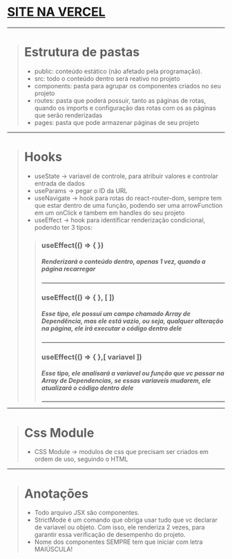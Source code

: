 # [SITE NA VERCEL](https://projeto-spa-lilac.vercel.app/)
-------------------------------------------------

> # Estrutura de pastas
> - public: conteúdo estático (não afetado pela programação).
> - src: todo o conteúdo dentro será reativo no projeto
> - components: pasta para agrupar os componentes criados no seu projeto
> - routes: pasta que poderá possuir, tanto as páginas de rotas, quando os imports e configuração das rotas com os as páginas que serão renderizadas
> - pages: pasta que pode armazenar páginas de seu projeto
-------------------------------------------------------------

> # Hooks
> - useState -> variavel de controle, para atribuir valores e controlar entrada de dados
> - useParams -> pegar o ID da URL
> - useNavigate -> hook para rotas do react-router-dom, sempre tem que estar dentro de uma função, podendo ser uma arrowFunction em um onClick e tambem em handles do seu projeto
> - useEffect -> hook para identificar renderização condicional, podendo ter 3 tipos:
>> ### useEffect(() => { })
>> ##### Renderizará o conteúdo dentro, apenas 1 vez, quando a página recarregar
>> -------------------------
>> ### useEffect(() => { }, [ ])
>> ##### Esse tipo, ele possui um campo chamado *Array de Dependência*, mas ele está vazio, ou seja, qualquer alteração na página, ele irá executar o código dentro dele
>> -------------------------
>> ### useEffect(() => { },[ variavel ])
>> ##### Esse tipo, ele analisará a variavel ou função que vc passar na *Array de Dependencias*, se essas variaveis mudarem, ele atualizará o código dentro dele
>> -------------------------
-----------------------------------------------------------------------------------------

> # Css Module
> - CSS Module -> modulos de css que precisam ser criados em ordem de uso, seguindo o HTML
------------------------------------------------------------------------------------------

> # Anotações
> - Todo arquivo JSX são componentes.
> - StrictMode é um comando que obriga usar tudo que vc declarar de variavel ou objeto. Com isso, ele renderiza 2 vezes, para garantir essa verificação de desempenho do projeto.
> - Nome dos componentes SEMPRE tem que iniciar com letra MAIÚSCULA!
